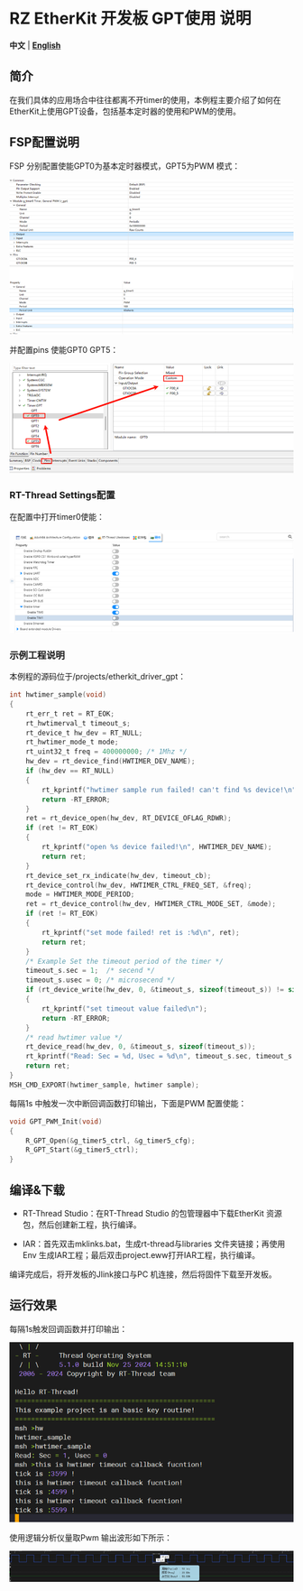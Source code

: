 # RZ EtherKit 开发板 GPT使用 说明

**中文** | [**English**](./README.md)

## 简介

在我们具体的应用场合中往往都离不开timer的使用，本例程主要介绍了如何在EtherKit上使用GPT设备，包括基本定时器的使用和PWM的使用。

## FSP配置说明

FSP 分别配置使能GPT0为基本定时器模式，GPT5为PWM 模式：

![image-20241126102129210](figures/image-20241126102129210.png)

并配置pins 使能GPT0 GPT5：

![image-20241126102147584](figures/image-20241126102147584.png)

### RT-Thread Settings配置

在配置中打开timer0使能：

![image-20241126102203077](figures/image-20241126102203077.png)

### 示例工程说明

本例程的源码位于/projects/etherkit_driver_gpt：

```c
int hwtimer_sample(void)
{
    rt_err_t ret = RT_EOK;
    rt_hwtimerval_t timeout_s;
    rt_device_t hw_dev = RT_NULL;
    rt_hwtimer_mode_t mode;
    rt_uint32_t freq = 400000000; /* 1Mhz */
    hw_dev = rt_device_find(HWTIMER_DEV_NAME);
    if (hw_dev == RT_NULL)
    {
        rt_kprintf("hwtimer sample run failed! can't find %s device!\n", HWTIMER_DEV_NAME);
        return -RT_ERROR;
    }
    ret = rt_device_open(hw_dev, RT_DEVICE_OFLAG_RDWR);
    if (ret != RT_EOK)
    {
        rt_kprintf("open %s device failed!\n", HWTIMER_DEV_NAME);
        return ret;
    }
    rt_device_set_rx_indicate(hw_dev, timeout_cb);
    rt_device_control(hw_dev, HWTIMER_CTRL_FREQ_SET, &freq);
    mode = HWTIMER_MODE_PERIOD;
    ret = rt_device_control(hw_dev, HWTIMER_CTRL_MODE_SET, &mode);
    if (ret != RT_EOK)
    {
        rt_kprintf("set mode failed! ret is :%d\n", ret);
        return ret;
    }
    /* Example Set the timeout period of the timer */
    timeout_s.sec = 1;  /* secend */
    timeout_s.usec = 0; /* microsecend */
    if (rt_device_write(hw_dev, 0, &timeout_s, sizeof(timeout_s)) != sizeof(timeout_s))
    {
        rt_kprintf("set timeout value failed\n");
        return -RT_ERROR;
    }
    /* read hwtimer value */
    rt_device_read(hw_dev, 0, &timeout_s, sizeof(timeout_s));
    rt_kprintf("Read: Sec = %d, Usec = %d\n", timeout_s.sec, timeout_s.usec);
    return ret;
}
MSH_CMD_EXPORT(hwtimer_sample, hwtimer sample);
```
每隔1s 中触发一次中断回调函数打印输出，下面是PWM 配置使能：

```c
void GPT_PWM_Init(void)
{
    R_GPT_Open(&g_timer5_ctrl, &g_timer5_cfg);
    R_GPT_Start(&g_timer5_ctrl);
}
```

##  编译&下载

* RT-Thread Studio：在RT-Thread Studio 的包管理器中下载EtherKit 资源包，然后创建新工程，执行编译。

* IAR：首先双击mklinks.bat，生成rt-thread与libraries 文件夹链接；再使用Env 生成IAR工程；最后双击project.eww打开IAR工程，执行编译。

编译完成后，将开发板的Jlink接口与PC 机连接，然后将固件下载至开发板。

## 运行效果

每隔1s触发回调函数并打印输出：

![image-20241126102330524](figures/image-20241126102330524.png)

使用逻辑分析仪量取Pwm 输出波形如下所示：

![image-20241126102347419](figures/image-20241126102347419.png)
